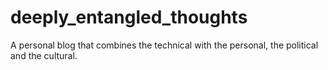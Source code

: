 # deeply_entangled_thoughts
A personal blog that combines the technical with the personal, the political and the cultural.
